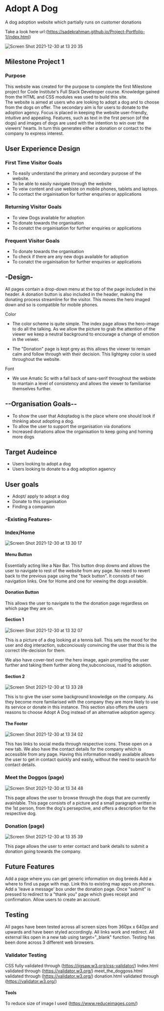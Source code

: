 # Adopt A Dog

A dog adoption website which partially runs on customer donations

Take a look here url:(https://sadekrahman.github.io/Project-Portfolio-1/index.html)

![Screen Shot 2021-12-30 at 13 20 35](https://user-images.githubusercontent.com/94856444/147755961-266008c1-9422-413b-8a04-4ec107a5d581.png)

## Milestone Project 1 

### Purpose
This website was created for the purpose to complete the first Milestone project for Code Institute's Full Stack Develeoper course. 
Knowledge gained from the HTML and CSS modules was used to build this site.  
The website is aimed at users who are looking to adopt a dog and to choose from the dogs on offer. The secondary aim is for users to donate to the adoption agency. Focus is placed in keeping the website user-friendly, intuitive and appealing. Features, such as text in the first person (of the dogs) and images of dogs are used with the intention to win over the viewers' hearts. In turn this generates either a donation or contact to the company to express interest. 

## User Experience Design

### First Time Visitor Goals

- To easily understand the primary and secondary purpose of the website.
- To be able to easily navigate through the website
- To veiw content and use webiste on mobile phones, tablets and laptops. 
- To contact the orgainisation for further enquiries or applications

### Returning Visitor Goals

- To view Dogs available for adoption
- To donate towards the organisation
- To conatct the orgainisation for further enquiries or applications

### Frequent Visitor Goals

- To donate towards the organisation
- To check if there are any new dogs available for adoption
- To conatct the orgainisation for further enquiries or applications

## -Design-

All pages contain a drop-down menu at the top of the page included in the header. A donation button is also included in the header, making the donating process streamline for the visitor. This moves the hero imaged down and so is compatible for mobile phones. 

Color

- The color scheme is quite simple. The index page allows the hero-image to do all the talking. As we allow the picture to grab the attention of the viewer we keep a neutral background to encourage a change of emotion in the veiwer. 

- The "Donation" page is kept grey as this allows the viewer to remain calm and follow through with their decision. This lightgrey color is used throughout the website. 

Font 

- We use Amatic Sc with a fall back of sans-serif throughout the webiste to mantain a level of consistency and allows the viewer to familiarise themselves further. 

## --Organisation Goals--
* To show the user that Adoptadog is the place where one should look if thinking about adopting a dog. 
* To allow the user to support the organisation via donations
* Increased donations allow the organisation to keep going and homing more dogs 

## Target Audeince

* Users looking to adopt a dog
* Users looking to donate to a dog adoption agaency

## User goals 

* Adopt/ apply to adopt a dog
* Donate to this organisation
* Finding a companion

### -Existing Features-

### Index/Home

![Screen Shot 2021-12-30 at 13 30 17](https://user-images.githubusercontent.com/94856444/147756383-09b88c66-81f2-4784-8fbe-8bda041b3d92.png)

#### Menu Button
Essentially acting like a Nav Bar. This button drop downs and allows the user to navigate to rest of the website from any page. No need to revert back to the previous page using the "back button".
It consists of two navigation links. One for Home and one for viewing the dogs avaialble. 

#### Donation Button
This allows the user to navigate to the the donation page regardless on which page they are on. 

#### Section 1 

![Screen Shot 2021-12-30 at 13 32 07](https://user-images.githubusercontent.com/94856444/147756471-a449cde7-dae7-40cd-9df0-599a0d25fd6c.png)

This is a picture of a dog looking at a tennis ball. 
This sets the mood for the user and dog interaction, subconciously convincing the user that this is the correct life-decision for them. 

We also have cover-text over the hero image, again prompting the user further and taking them further along the,subconcious, road to adoption.

#### Section 2

![Screen Shot 2021-12-30 at 13 33 28](https://user-images.githubusercontent.com/94856444/147756556-c3220e78-9bcd-484b-ba1c-4bd5f236549e.png)

This is to give the user some background knowledge on the company. As they become more familarised with the company they are more likely to use its service or donate in this instance. This section also offers the users reasons to choose Adopt A Dog instead of an alternative adoption agency. 

#### The Footer

![Screen Shot 2021-12-30 at 13 34 02](https://user-images.githubusercontent.com/94856444/147756607-07d58ca5-9ccb-4a92-a048-f6508d58f63b.png)

This has links to social media through respective icons. These open on a new tab. 
We also have the contact details for the company which is accessible from any page. Having this information readily available allows the user to get in contact quickly and easily, without the need to search for contact details.

### Meet the Doggos (page)

![Screen Shot 2021-12-30 at 13 34 48](https://user-images.githubusercontent.com/94856444/147756658-601658dd-726c-44d8-8659-9a1cf49f5341.png)

This page allows the user to browse through the dogs that are currently avainlable. This page consists of a picture and a small paragraph written in the 1st person, from the dog's persepctive, and offers a description for the respective dog. 

### Donation (page)

![Screen Shot 2021-12-30 at 13 35 39](https://user-images.githubusercontent.com/94856444/147756729-57eb8ef2-2284-47c2-8bf9-9150202356e2.png)


This page allows the user to enter contact and bank details to submit a donation going towards the company. 

## Future Features

Add a page where you can get generic information on dog breeds
Add a where to find us page with map. Link this to existing map apps on phones. 
Add a 'leave a message' box under the donation page.
Once "submit" is pressed to redirect to a "thank you" page which gives receipt and confirmation. 
Allow users to create an account. 

## Testing 

All pages have been tested across all screen sizes from 360px x 640px and upwards and have been styled accordingly. 
All links work and redirect. 
All external liks open in a new tab using target="_blank" function. 
Testing has been done across 3 different web browsers. 

### Validator Testing
CSS fully validated through (https://jigsaw.w3.org/css-validator/)
Index.html validated through (https://validator.w3.org/)
meet_the_doggoss.html validated through (https://validator.w3.org/) 
donation.html validated through (https://validator.w3.org/)

#### Tools
To reduce size of image I used (https://www.reduceimages.com/)